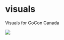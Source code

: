# visuals
Visuals for GoCon Canada

[![](https://mirrors.creativecommons.org/presskit/buttons/88x31/svg/by.svg)](https://github.com/goconca/visuals/blob/master/LICENSE)
